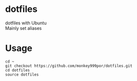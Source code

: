 # dotfiles
dotfiles with Ubuntu  
Mainly set aliases

# Usage
```shell
cd ~
git checkout https://github.com/monkey999por/dotfiles.git
cd dotfiles
source dotfiles
```
